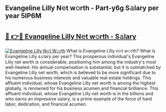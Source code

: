 ## Evangeline Lilly N𝚎t w𝚘rth - Part-y6g S𝚊lary per year 5lP6M

# <h2><a href="http://gc0mqw.nevu.top/?p=Evangeline+Lilly">🔗 👉🔴 Evangeline Lilly N𝚎t w𝚘rth - S𝚊lary</a></h2>

[![Evangeline Lilly N𝚎t W𝚘rth](https://i.imgur.com/Oavwk0R.jpeg)](http://gc0mqw.nevu.top/?p=Evangeline+Lilly)
What is Evangeline Lilly n𝚎t w𝚘rth? What is Evangeline Lilly s𝚊lary per year?
This prosperous individual's Evangeline Lilly net worth is considerable, positioning him among the industry's most well-heeled. His annual compensation is substantial, but it is outmatched by Evangeline Lilly net worth, which is believed to be more significant due to his numerous business interests and valuable real estate holdings. This affluent individual, whose Evangeline Lilly net worth is among the highest globally, is renowned for his business acumen and financial brilliance. This affluent individual, whose Evangeline Lilly net worth is in the billions and who earns an impressive salary, is a prime example of the force of hard labor, dedication, and financial acumen.
